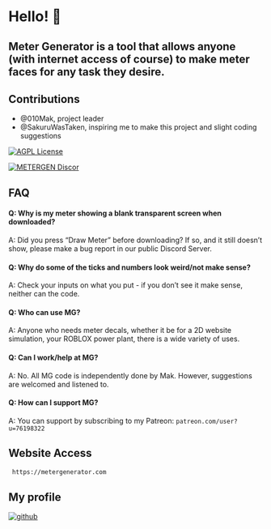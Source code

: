 # Hello! 👋




## Meter Generator is a tool that allows anyone (with internet access of course) to make meter faces for any task they desire. 


## Contributions

- @010Mak, project leader
- @SakuruWasTaken, inspiring me to make this project and slight coding suggestions




[![AGPL License](https://img.shields.io/badge/license-AGPL-blue.svg)](http://www.gnu.org/licenses/agpl-3.0)

[![METERGEN Discor](https://img.shields.io/badge/MeterGen-Discord-brown.svg)](https://discord.gg/ggwzTFXkUT)



## FAQ

#### Q: Why is my meter showing a blank transparent screen when downloaded?
A: Did you press “Draw Meter” before downloading? If so,
and it still doesn’t show, please make a bug report in our
public Discord Server.
#### Q: Why do some of the ticks and numbers look weird/not make sense?
A: Check your inputs on what you put - if you don’t see it
make sense, neither can the code.
#### Q: Who can use MG?
A: Anyone who needs meter decals, whether it be for a 2D
website simulation, your ROBLOX power plant, there is a
wide variety of uses.
#### Q: Can I work/help at MG?
A: No. All MG code is independently done by Mak. However,
suggestions are welcomed and listened to.
#### Q: How can I support MG?
A: You can support by subscribing to my Patreon: ````patreon.com/user?u=76198322````
## Website Access



```bash
 https://metergenerator.com
```
    
## My profile

[![github](https://img.shields.io/badge/Github_Profile-111?style=for-the-badge&logo=github&logoColor=white)](https://github.com/010Mak)



